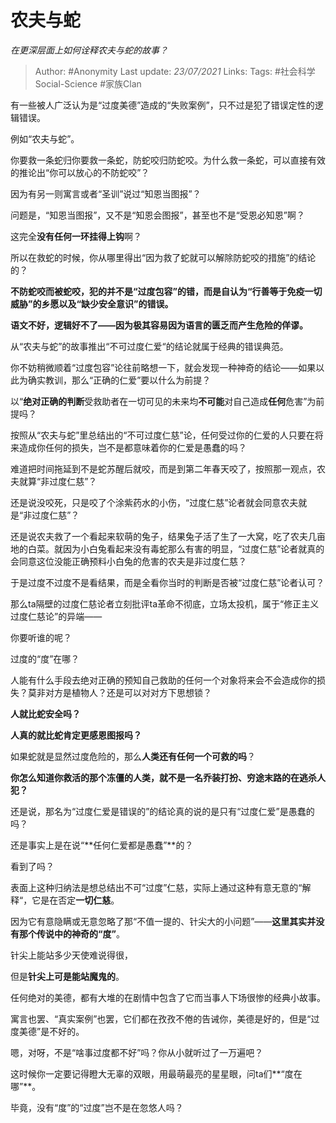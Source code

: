 # 农夫与蛇
*在更深层面上如何诠释农夫与蛇的故事？*

> Author: #Anonymity
Last update: *23/07/2021* 
Links:
Tags:  #社会科学Social-Science #家族Clan



有一些被人广泛认为是“过度美德”造成的“失败案例”，只不过是犯了错误定性的逻辑错误。

例如“农夫与蛇”。

你要救一条蛇归你要救一条蛇，防蛇咬归防蛇咬。为什么救一条蛇，可以直接有效的推论出“你可以放心的不防蛇咬”？

因为有另一则寓言或者“圣训”说过“知恩当图报”？

问题是，“知恩当图报”，又不是“知恩会图报”，甚至也不是“受恩必知恩”啊？

这完全**没有任何一环挂得上钩**啊？

所以在救蛇的时候，你从哪里得出“因为救了蛇就可以解除防蛇咬的措施”的结论的？

**不防蛇咬而被蛇咬，犯的并不是“过度包容”的错，而是自认为“行善等于免疫一切威胁”的乡愿以及“缺少安全意识”的错误。**

**语文不好，逻辑好不了——因为极其容易因为语言的匮乏而产生危险的佯谬。**

从“农夫与蛇”的故事推出“不可过度仁爱“的结论就属于经典的错误典范。

你不妨稍微顺着“过度包容”论往前略想一下，就会发现一种神奇的结论——如果以此为确实教训，那么“正确的仁爱”要以什么为前提？

以“**绝对正确的判断**受救助者在一切可见的未来均**不可能**对自己造成**任何**危害”为前提吗？

按照从“农夫与蛇”里总结出的“不可过度仁慈”论，任何受过你的仁爱的人只要在将来造成你任何的损失，岂不是都意味着你的仁爱是愚蠢的吗？

难道把时间拖延到不是蛇苏醒后就咬，而是到第二年春天咬了，按照那一观点，农夫就算“非过度仁慈”？

还是说没咬死，只是咬了个涂紫药水的小伤，“过度仁慈”论者就会同意农夫就是“非过度仁慈”？

还是说农夫救了一个看起来软萌的兔子，结果兔子活了生了一大窝，吃了农夫几亩地的白菜。就因为小白兔看起来没有毒蛇那么有害的明显，“过度仁慈”论者就真的会同意这位没能正确预料小白兔的危害的农夫是非过度仁慈？

于是过度不过度不是看结果，而是全看你当时的判断是否被“过度仁慈”论者认可？

那么ta隔壁的过度仁慈论者立刻批评ta革命不彻底，立场太投机，属于“修正主义过度仁慈论”的异端——

你要听谁的呢？

过度的“度”在哪？

人能有什么手段去绝对正确的预知自己救助的任何一个对象将来会不会造成你的损失？莫非对方是植物人？还是可以对对方下思想锁？

**人就比蛇安全吗？**

**人真的就比蛇肯定更感恩图报吗？**

如果蛇就是显然过度危险的，那么**人类还有任何一个可救的吗**？

**你怎么知道你救活的那个冻僵的人类，就不是一名乔装打扮、穷途末路的在逃杀人犯？**

还是说，那名为“过度仁爱是错误的”的结论真的说的是只有“过度仁爱”是愚蠢的吗？

还是事实上是在说“**任何仁爱都是愚蠢”**的？

看到了吗？

表面上这种归纳法是想总结出不可“过度”仁慈，实际上通过这种有意无意的“解释“，它是在否定**一切仁慈**。

因为它有意隐瞒或无意忽略了那“不值一提的、针尖大的小问题”——**这里其实并没有那个传说中的神奇的“度”**。

针尖上能站多少天使难说得很，

但是**针尖上可是能站魔鬼的**。

  


任何绝对的美德，都有大堆的在剧情中包含了它而当事人下场很惨的经典小故事。

寓言也罢、“真实案例”也罢，它们都在孜孜不倦的告诫你，美德是好的，但是“过度美德”是不好的。

嗯，对呀，不是“啥事过度都不好”吗？你从小就听过了一万遍吧？

这时候你一定要记得瞪大无辜的双眼，用最萌最亮的星星眼，问ta们**“度在哪”**。

毕竟，没有“度”的“过度”岂不是在忽悠人吗？



